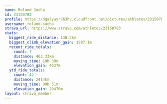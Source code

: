 ```yaml
---
name: Roland Socha
id: 23150783
profile: https://dgalywyr863hv.cloudfront.net/pictures/athletes/23150783/14745672/4/large.jpg
username: roland-socha
strava_url: https://www.strava.com/athletes/23150783
stats:
  biggest_ride_distance: 138.2km
  biggest_climb_elevation_gain: 1987.1m
  recent_ride_totals:
    count: 7
    distance: 463.33km
    moving_time: 19h 30m
    elevation_gain: 4627m
  ytd_ride_totals:
    count: 42
    distance: 2414km
    moving_time: 99h 51m
    elevation_gain: 20470m
layout: strava_member
--- 
```

